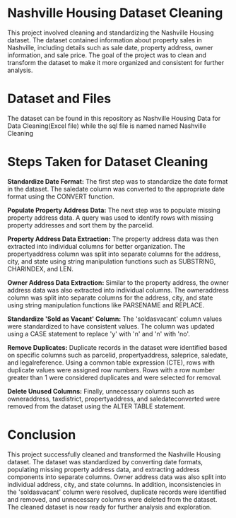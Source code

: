 # Nashville Housing Dataset Cleaning




This project involved cleaning and standardizing the Nashville Housing dataset. The dataset contained information about property sales in Nashville, including details such as sale date, property address, owner information, and sale price. The goal of the project was to clean and transform the dataset to make it more organized and consistent for further analysis.


# Dataset and Files

The dataset can be found in this repository as Nashville Housing Data for Data Cleaning(Excel file) while the sql file is named named Nashville Cleaning


# Steps Taken for Dataset Cleaning



**Standardize Date Format:** The first step was to standardize the date format in the dataset. The saledate column was converted to the appropriate date format using the CONVERT function.

**Populate Property Address Data:** The next step was to populate missing property address data. A query was used to identify rows with missing property addresses and sort them by the parcelid.

**Property Address Data Extraction:** The property address data was then extracted into individual columns for better organization. The propertyaddress column was split into separate columns for the address, city, and state using string manipulation functions such as SUBSTRING, CHARINDEX, and LEN.

**Owner Address Data Extraction:** Similar to the property address, the owner address data was also extracted into individual columns. The owneraddress column was split into separate columns for the address, city, and state using string manipulation functions like PARSENAME and REPLACE.

**Standardize 'Sold as Vacant' Column:** The 'soldasvacant' column values were standardized to have consistent values. The column was updated using a CASE statement to replace 'y' with 'n' and 'n' with 'no'.

**Remove Duplicates:** Duplicate records in the dataset were identified based on specific columns such as parcelid, propertyaddress, saleprice, saledate, and legalreference. Using a common table expression (CTE), rows with duplicate values were assigned row numbers. Rows with a row number greater than 1 were considered duplicates and were selected for removal.

**Delete Unused Columns:** Finally, unnecessary columns such as owneraddress, taxdistrict, propertyaddress, and saledateconverted were removed from the dataset using the ALTER TABLE statement.

# Conclusion


This project successfully cleaned and transformed the Nashville Housing dataset. The dataset was standardized by converting date formats, populating missing property address data, and extracting address components into separate columns. Owner address data was also split into individual address, city, and state columns. In addition, inconsistencies in the 'soldasvacant' column were resolved, duplicate records were identified and removed, and unnecessary columns were deleted from the dataset. The cleaned dataset is now ready for further analysis and exploration.